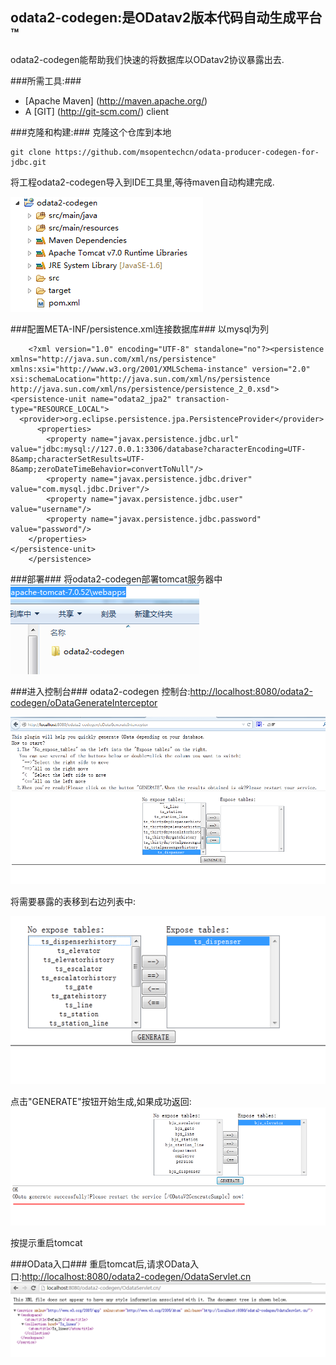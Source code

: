 
odata2-codegen:是ODatav2版本代码自动生成平台™
---------------------------------------------------------

odata2-codegen能帮助我们快速的将数据库以ODatav2协议暴露出去.

###所需工具:###
* [Apache Maven] (http://maven.apache.org/)
* A [GIT] (http://git-scm.com/) client

###克隆和构建:###
克隆这个仓库到本地

    git clone https://github.com/msopentechcn/odata-producer-codegen-for-jdbc.git

将工程odata2-codegen导入到IDE工具里,等待maven自动构建完成.

![](/img/maven.png)

###配置META-INF/persistence.xml连接数据库###
以mysql为列

        <?xml version="1.0" encoding="UTF-8" standalone="no"?><persistence xmlns="http://java.sun.com/xml/ns/persistence"                  xmlns:xsi="http://www.w3.org/2001/XMLSchema-instance" version="2.0"                                xsi:schemaLocation="http://java.sun.com/xml/ns/persistence http://java.sun.com/xml/ns/persistence/persistence_2_0.xsd">
	<persistence-unit name="odata2_jpa2" transaction-type="RESOURCE_LOCAL">
	  <provider>org.eclipse.persistence.jpa.PersistenceProvider</provider>
          <properties>  
            <property name="javax.persistence.jdbc.url" value="jdbc:mysql://127.0.0.1:3306/database?characterEncoding=UTF-8&amp;characterSetResults=UTF-8&amp;zeroDateTimeBehavior=convertToNull"/>  
            <property name="javax.persistence.jdbc.driver" value="com.mysql.jdbc.Driver"/>  
            <property name="javax.persistence.jdbc.user" value="username"/>  
            <property name="javax.persistence.jdbc.password" value="password"/>  
        </properties> 	
	</persistence-unit>
        </persistence>


###部署###
将odata2-codegen部署tomcat服务器中
![](/img/deploy.png)

###进入控制台###
odata2-codegen 控制台:[http://localhost:8080/odata2-codegen/oDataGenerateInterceptor](http://localhost:8080/odata2-codegen/oDataGenerateInterceptor)

![](/img/interceptor.png)

将需要暴露的表移到右边列表中:

![](/img/right-table.png)

点击"GENERATE"按钮开始生成,如果成功返回:
![](/img/status-ok.png)

按提示重启tomcat

###OData入口###
重启tomcat后,请求OData入口:[http://localhost:8080/odata2-codegen/OdataServlet.cn](http://localhost:8080/odata2-codegen/OdataServlet.cn)
![](/img/odata-servlet.png)




